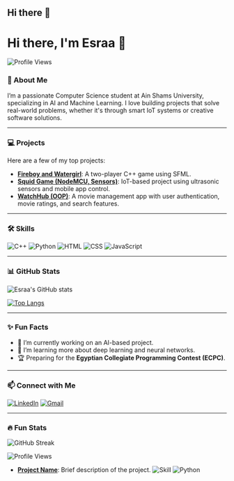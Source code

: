 ## Hi there 👋

# Hi there, I'm Esraa 👋

![Profile Views](https://komarev.com/ghpvc/?username=EsraaTaha&color=blue)

### 🚀 About Me
I’m a passionate Computer Science student at Ain Shams University, specializing in AI and Machine Learning. I love building projects that solve real-world problems, whether it's through smart IoT systems or creative software solutions.

---

### 💻 Projects
Here are a few of my top projects:

- [**Fireboy and Watergirl**](#): A two-player C++ game using SFML.
- [**Squid Game (NodeMCU, Sensors)**](#): IoT-based project using ultrasonic sensors and mobile app control.
- [**WatchHub (OOP)**](#): A movie management app with user authentication, movie ratings, and search features.

---

### 🛠️ Skills
![C++](https://img.shields.io/badge/-C++-00599C?style=flat&logo=cplusplus&logoColor=white)
![Python](https://img.shields.io/badge/-Python-3776AB?style=flat&logo=python&logoColor=white)
![HTML](https://img.shields.io/badge/-HTML5-E34F26?style=flat&logo=html5&logoColor=white)
![CSS](https://img.shields.io/badge/-CSS3-1572B6?style=flat&logo=css3&logoColor=white)
![JavaScript](https://img.shields.io/badge/-JavaScript-F7DF1E?style=flat&logo=javascript&logoColor=black)

---

### 📊 GitHub Stats
![Esraa's GitHub stats](https://github-readme-stats.vercel.app/api?username=EsraaTaha&show_icons=true&theme=radical)

[![Top Langs](https://github-readme-stats.vercel.app/api/top-langs/?username=EsraaTaha&layout=compact&theme=radical)](https://github.com/EsraaTaha/github-readme-stats)

---

### ✨ Fun Facts
- 🔭 I’m currently working on an AI-based project.
- 🌱 I’m learning more about deep learning and neural networks.
- 🏆 Preparing for the **Egyptian Collegiate Programming Contest (ECPC)**.

---

### 📫 Connect with Me
[![LinkedIn](https://img.shields.io/badge/LinkedIn-EsraaTaha-blue?style=flat&logo=linkedin)](https://www.linkedin.com/in/esraa-taha/)
[![Gmail](https://img.shields.io/badge/Gmail-EsraaTaha-red?style=flat&logo=gmail)](mailto:esraa.taha@gmail.com)

---

### 🔥 Fun Stats
![GitHub Streak](https://github-readme-streak-stats.herokuapp.com/?user=EsraaTaha&theme=radical)

![Profile Views](https://komarev.com/ghpvc/?username=YourUsername&color=blue)
- [**Project Name**](Link): Brief description of the project.
![Skill](https://img.shields.io/badge/-SkillName-Color?style=flat&logo=SkillLogo&logoColor=white)
![Python](https://img.shields.io/badge/-Python-3776AB?style=flat&logo=python&logoColor=white)

